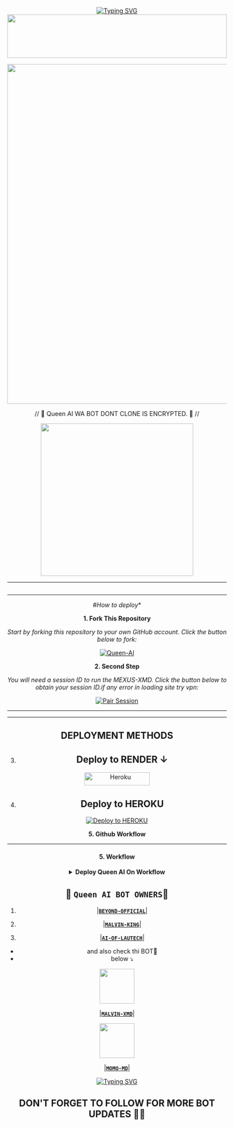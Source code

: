 
<div align="center">

<a href="https://git.io/typing-svg"><img src="https://readme-typing-svg.demolab.com?font=EB+Garamond&weight=800&size=28&duration=4000&pause=1000&random=false&width=435&lines=WELCOME+TO+Queen+AI;MULTI-DEVICE+WHATSAPP+BOT;DEVELOPED+BY; AI+OF+LAUTECH." alt="Typing SVG" /></a>
<img src="https://i.imgur.com/dBaSKWF.gif" height="100" width="100%">


<p align="center">
 <img src="https://files.catbox.moe/0sm1h3.mp4"  width="780px">



// 🎀 Queen AI WA BOT DONT CLONE IS ENCRYPTED. 🎀  //

<a href="https://whatsapp.com/channel/0029VaXKAEoKmCPS6Jz7sw0N"><img src="https://img.shields.io/badge/Follow%20Our%20WhatsApp%20Channel-green"  width="350"></a>

 </details>
 <hr>
 <img src="http://readme-typing-svg.herokuapp.com?color=d1fa02&center=true&vCenter=true&multiline=false&lines=Created+By+AI+OF+LAUTECH" alt="">
  <hr>

  #*How to deploy**

**1. Fork This Repository**

*_Start by forking this repository to your own GitHub account. Click the button below to fork:_*

  <a href="https://github.com/AiOfLautech/Queen-AI/fork"><img title="Queen-AI" src="https://img.shields.io/badge/FORK-Momo-mdh?color=darkpink&style=for-the-badge&logo=stackshare"></a>
   
**2. Second Step** 

*_You will need a session ID to run the MEXUS-XMD. Click the button below to obtain your session ID.if any error in loading site try vpn:_*

  <a
href="https://malvinxpair-43d986d85eed.herokuapp.com/pair"><img title="Pair Session" src="https://img.shields.io/badge/GET-SESSION-CODEh?color=darkblue&style=for-the-badge&logo=replit"></a>


<hr>
<hr>

## DEPLOYMENT METHODS

3. ## Deploy to RENDER ↓

<p align="centre">
<a href='https://dashboard.render.com/web/new' target="_blank"><img alt='Heroku' src='https://img.shields.io/badge/-Render deploy-black?style=for-the-badge&logo=render&logoColor=white'/< width=150 height=30/p></a>

4. ## Deploy to HEROKU

[![Deploy to HEROKU](https://www.herokucdn.com/deploy/button.svg)](https://dashboard.heroku.com/new?template=https://github.com/Sudaisz/Momo-md)

**5. Github Workflow**


 --------
 <h4 align="center">5. Workflow</h4>
<p style="text-align: center; font-size: 1.2em;">


<details>

<b><strong><summary align="center" style="color: Yello;">Deploy Queen AI On Workflow</summary></strong></b>
<p style="text-align: center; font-size: 1.2em;">
 
<h8>Copy the workflow codes and then frok the repo edit config add session id then save and now click on repo action tag then click on start new workflow then paste workflow codes rename main.yml to deploy.yml and save the file</h8>
<h3 align-"center"> Important</h3>
<h6 align-"center">Attention! We do not take responsibility if your github account is suspended through this Deploy method, I advise you not to use this workflow deploy method in the latest github accounts, github accounts created a year or more ago have not received the risk of suspension so far, this works It will only be done for 6 hours, you need to update the code to reactivate it.</h6>

```
name: Node.js CI

on:
  push:
    branches:
      - main
  pull_request:
    branches:
      - main

jobs:
  build:

    runs-on: ubuntu-latest

    strategy:
      matrix:
        node-version: [20.x]

    steps:
    - name: Checkout repository
      uses: actions/checkout@v3

    - name: Set up Node.js
      uses: actions/setup-node@v3
      with:
        node-version: ${{ matrix.node-version }}

    - name: Install dependencies
      run: npm install

    - name: Start application
      run: npm start
```
</details> 
<a><img
***src='https://i.imgur.com/LyHic3i.gif'/>
 
## 👑 `Queen AI BOT OWNERS`👨 


   
1. |**[`BEYOND-OFFICIAL`](https://github.com/Sudaisz)**|

2. |**[`MALVIN-KING`](https://github.com/kingmalvn)**|

3. |**[`AI-OF-LAUTECH`](https://github.com/AiOfLautech)**|

- and also check thi BOT🎉
- below ⤵️
  
<a href="https://github.com/kingmalvn/MALVIN-XMD"><img src="https://files.catbox.moe/ktd1l4.jpg" width=80 height=80></a>   

|**[`MALVIN-XMD`](https://github.com/kingmalvn/MALVIN-XMD)**|
 <br>
 
<a href="https://github.com/Sudaisz/Momo-md"><img src="https://files.catbox.moe/rglenw.jpg" width=80 height=80></a>   

|**[`MOMO-MD`](https://github.com/Sudaisz/Momo-md)**|
 <br>
 </p>
    <p align="center">
<a href="https://git.io/typing-svg"><img src="https://readme-typing-svg.demolab.com?font=EB+Garamond&weight=800&size=28&duration=4000&pause=1000&random=false&width=435&lines=THANK+U+ALL+FOR+USING;MY+BOT+Queen AI" alt="Typing SVG" /></a>

## DON'T FORGET TO FOLLOW FOR MORE BOT UPDATES 🎉🎉
